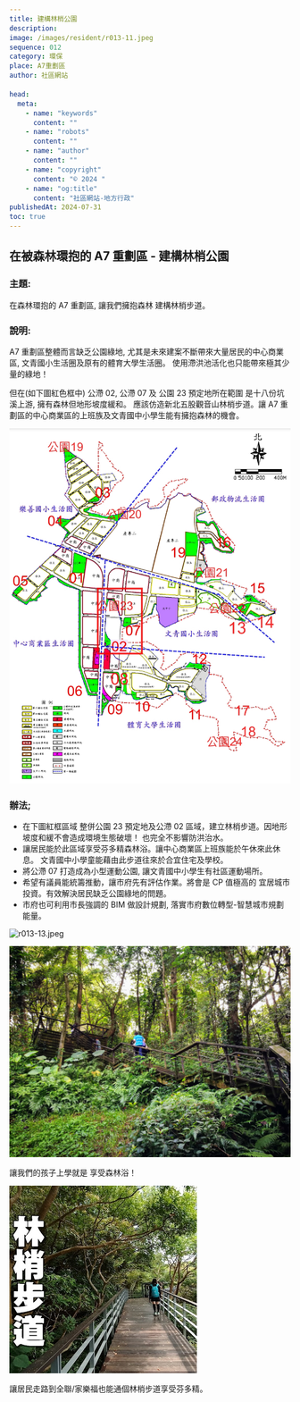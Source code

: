 ```yaml
---
title: 建構林梢公園
description:
image: /images/resident/r013-11.jpeg
sequence: 012
category: 環保
place: A7重劃區
author: 社區網站

head:
  meta:
    - name: "keywords"
      content: ""
    - name: "robots"
      content: ""
    - name: "author"
      content: ""
    - name: "copyright"
      content: "© 2024 "
    - name: "og:title"
      content: "社區網站-地方行政"
publishedAt: 2024-07-31
toc: true
---
```


## 在被森林環抱的 A7 重劃區 - 建構林梢公園

### 主題:

在森林環抱的 A7 重劃區, 讓我們擁抱森林 建構林梢步道。

### 說明:

A7 重劃區整體而言缺乏公園綠地, 尤其是未來建案不斷帶來大量居民的中心商業區, 文青國小生活圈及原有的體育大學生活圈。 使用滯洪池活化也只能帶來極其少量的綠地！

但在(如下圖紅色框中) 公滯 02, 公滯 07 及 公園 23 預定地所在範圍 是十八份坑溪上游, 擁有森林但地形坡度緩和。 應該仿造新北五股觀音山林梢步道。讓 A7 重劃區的中心商業區的上班族及文青國中小學生能有擁抱森林的機會。

![r013-12.jpeg](/images/resident/r013-12.jpeg)

### 辦法;

- 在下圖紅框區域 整併公園 23 預定地及公滯 02 區域，建立林梢步道。因地形坡度和緩不會造成環境生態破壞！ 也完全不影響防洪治水。
- 讓居民能於此區域享受芬多精森林浴。讓中心商業區上班族能於午休來此休息。 文青國中小學童能藉由此步道往來於合宜住宅及學校。
- 將公滯 07 打造成為小型運動公園, 讓文青國中小學生有社區運動場所。
- 希望有議員能統籌推動，讓市府先有評估作業。將會是 CP 值極高的 宜居城市投資。有效解決居民缺乏公園綠地的問題。
- 市府也可利用市長強調的 BIM 做設計規劃, 落實市府數位轉型-智慧城市規劃能量。

![r013-13.jpeg](/images/resident/r013-13.jpeg)

![r003-05.jpeg](/images/resident/r003-05.jpeg)

讓我們的孩子上學就是 享受森林浴！

![r013-11.jpeg](/images/resident/r013-11.jpeg)

讓居民走路到全聯/家樂福也能通個林梢步道享受芬多精。

